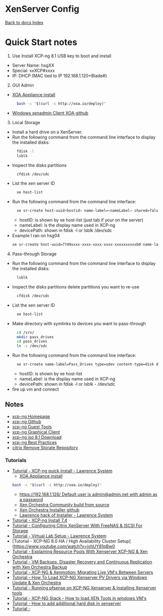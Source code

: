 # XenServer Config
[Back to docs Index](../)

# Quick Start notes
1. Use Install XCP-ng 8.1 USB key to boot and install
  - Server Name: hsgXX
  - Special: xxXCP#xxxx
  - IP: DHCP (MAC tied to IP 192.168.1.120+Blade#)
2. GUI Admin
  - [XOA Appliance install](https://youtu.be/mp-pCgYszqU?t=305)
    ```bash
      bash -c "$(curl -s http://xoa.io/deploy)"
    ```
  - [Windows xenadmin Client XOA github](https://github.com/xcp-ng/xenadmin/releases/)
3. Local Storage
  - Install a hard drive on a XenServer.
  - Run the following command from the command line interface to display the installed disks:
    ```bash
      fdisk -l
      lsblk
    ```
  - Inspect the disks partitions
    ```bash
      cfdisk /dev/sdc
    ```
  - List the xen server ID
    ```bash
      xe host-list
    ```
  - Run the following command from the command line interface:
    ```bash
      xe sr-create host-uuid<hostid> name-label=<nameLabel> shared=false device-config:device=<devicePath> type=lvm content-type=user
    ```
    - hostID: is shown by xe host-list (just tab if your on the server)
    - nameLabel: is the display name used in XCP-ng
    - devicePath:  shown in fdisk -l or lsblk /dev/sdc
  - Example I ran on hsg04
    ```bash
    xe sr-create host-uuid=7749xxxx-xxxx-xxxx-xxxx-xxxxxxxxxxb0 name-label-"hsg04d2" shared=false device-config=/dev/sdb type=lvm content-type=user
    ```
4. Pass-through Storage
  - Run the following command from the command line interface to display the installed disks:
    ```bash
      lsblk
    ```
  - Inspect the disks partitions delete partitions you want to re-use
    ```bash
      cfdisk /dev/sdc
    ```
  - List the xen server ID
    ```bash
      xe host-list
    ```
  - Make directory with symlinks to devices you want to pass-through
    ```bash
      cd /srv/
      mkdir pass_drives
      cd pass_drives
      ln -s /dev/sdc
    ```
  - Run the following command from the command line interface:
    ```bash
      xe sr-create name-label=Pass_Drives type=udev content-type=disk device-config:location=/srv/pass_drives 
    ```
    - hostID: is shown by xe host-list
    - nameLabel: is the display name used in XCP-ng
    - devicePath:  shown in fdisk -l or lsblk - /dev/sdc
  - fire up vm and connect

## Notes
- [xcp-ng Homepage](https://xcp-ng.org/)
- [xcp-ng Github](https://github.com/xcp-ng/xcp)
- [xcp-ng Guest Tools](https://github.com/xcp-ng/xcp/wiki/Guest-Tools)
- [xcp-ng Graphical Client](https://github.com/xcp-ng/xenadmin/releases/)
- [xcp-ng iso 8.1 Download](http://mirrors.xcp-ng.org/isos/8.1/xcp-ng-8.1.0-2.iso)
- [xcp-ng Best Practices](https://github.com/xcp-ng/xcp/wiki/Best-Practices-Guide)
- [citrix Remove Storate Repository](https://support.citrix.com/article/CTX131328)

### Tutorials
- [Tutorial - XCP-ng quick install - Lawrence System](https://www.youtube.com/watch?v=mp-pCgYszqU)
  - [XOA Appliance install](https://youtu.be/mp-pCgYszqU?t=305)
  ```bash
  bash -c "$(curl -s http://xoa.io/deploy)"
  ```
  - [https://192.168.1.126/ Default user is admin@admin.net with admin as a password ](http://192.168.1.126/)
  - [Xen Orchestra Community build from source](https://xen-orchestra.com/docs/from_the_sources.html)
  - [Xen Orchestra Installer github](https://github.com/ronivay/XenOrchestraInstallerUpdater)
  - [Lawrence hack of Installer - Lawrence System](https://github.com/flipsidecreations/XenOrchestraInstallerUpdater)
- [Tutorial - XCP-ng Install 7.4](https://www.youtube.com/watch?v=bG5enpij0e8&feature=youtu.be)
- [Tutorial - Configuring Citrix XenServer With FreeNAS & ISCSI For Storage](https://www.youtube.com/watch?v=-KmgwQORAX8&list=PLjGQNuuUzvmv1n8W-lDplGiDwlxvSSIcv&index=38)
- [Tutorial - Virtual Lab Setup - Lawrence System](https://www.youtube.com/watch?v=mXwSMh9uk0w)
- [Tutorial - XCP-NG 8.0 HA / High Availability Cluster Setup](https://www.youtube.com/watch?v=jvhUY81pBw0
- [Tutorial - Explaining Resource Pools With Xenserver XCP-NG & Xen Orchestra](https://www.youtube.com/watch?v=imOsGG9AmOk)
- [Tutorial - VM Backups, Disaster Recovery and Continuous Replication with Xen Orchestra Backup](https://www.youtube.com/watch?v=1tJZAc-A4kU)
- [Tutorial - XCP-NG & Xenmotion: Migrating Live VM's Between Servers](https://www.youtube.com/watch?v=5XoXQAIjFH8)
- [Tutorial - How To Load XCP-NG Xenserver PV Drivers via Windows Update & Xen Orchestra](https://www.youtube.com/watch?v=nGfx5upOk8c)
- [Tutorial - Running pfsense on XCP-NG Xenserver & Installing Xenserver tools](https://www.youtube.com/watch?v=hy6RwgDm1p0)
- [Tutorial - XCP-NG Stack - How to load XEN Tools in windows VM's](https://www.youtube.com/watch?v=SsuoPzKXnBA)
- [Tutorial - How to add additional hard disk in xenserver](https://www.youtube.com/watch?v=HgjfQKr6u1w)
- [Tutorial - ]()



